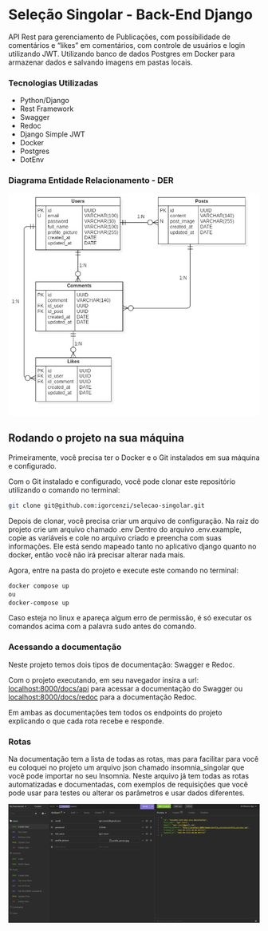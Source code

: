 # Seleção Singolar - Back-End Django

API Rest para gerenciamento de Publicações, com possibilidade de comentários e “likes” em comentários, com controle de usuários e login utilizando JWT. Utilizando banco de dados Postgres em Docker para armazenar dados e salvando imagens em pastas locais.

### Tecnologias Utilizadas

- Python/Django
- Rest Framework
- Swagger
- Redoc
- Django Simple JWT
- Docker
- Postgres
- DotEnv

### Diagrama Entidade Relacionamento - DER

![DER.jpg](./DER.jpg)

## Rodando o projeto na sua máquina

Primeiramente, você precisa ter o Docker e o Git instalados em sua máquina e configurado.

Com o Git instalado e configurado, você pode clonar este repositório utilizando o comando no terminal:

```bash
git clone git@github.com:igorcenzi/selecao-singolar.git
```

Depois de clonar, você precisa criar um arquivo de configuração. Na raiz do projeto crie um arquivo chamado .env
Dentro do arquivo .env.example, copie as variáveis e cole no arquivo criado e preencha com suas informações. Ele está sendo mapeado tanto no aplicativo django quanto no docker, então você não irá precisar alterar nada mais.

Agora, entre na pasta do projeto e execute este comando no terminal:

```bash
docker compose up
ou
docker-compose up
```

Caso esteja no linux e apareça algum erro de permissão, é só executar os comandos acima com a palavra sudo antes do comando.

### Acessando a documentação

Neste projeto temos dois tipos de documentação: Swagger e Redoc.

Com o projeto executando, em seu navegador insira a url: [localhost:8000/docs/api](http://localhost:8000/docs/api) para acessar a documentação do Swagger ou [localhost:8000/docs/redoc](http://localhost:8000/docs/redoc) para a documentação Redoc.

Em ambas as documentações tem todos os endpoints do projeto explicando o que cada rota recebe e responde.

### Rotas

Na documentação tem a lista de todas as rotas, mas para facilitar para você eu coloquei no projeto um arquivo json chamado insomnia_singolar que você pode importar no seu Insomnia. Neste arquivo já tem todas as rotas automatizadas e documentadas, com exemplos de requisições que você pode usar para testes ou alterar os parâmetros e usar dados diferentes.

![print-insomnia.png](./print-insomnia.png)

